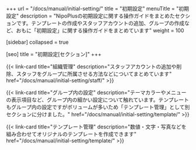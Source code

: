 +++
url = "/docs/manual/initial-setting/"
title = "初期設定"
menuTitle = "初期設定"
description = "NipoPlusの初期設定に関する操作ガイドをまとめたセクションです。テンプレートの作成やスタッフアカウントの追加、グループの作成など、おもに「初期設定」に関する操作ガイドをまとめています"
weight = 100

[sidebar]
collapsed = true

[seo]
title = "初期設定[セクション]"
+++

{{< link-card title="組織管理" description="スタッフアカウントの追加や削除、スタッフをグループに所属させる方法などについてまとめています" href="/docs/manual/initial-setting/staff/" >}}

{{< link-card title="グループ内の設定" description="テーマカラーやメニューの表示項目など、グループ内の細かい設定について触れています。テンプレートもグループ内の設定ですがボリュームが多いため「テンプレート管理」として別セクションに分けました。" href="/docs/manual/initial-setting/template/" >}}

{{< link-card title="テンプレート管理" description="数値・文字・写真などを組み合わせてオリジナルのテンプレートを作成できます" href="/docs/manual/initial-setting/template/" >}}
